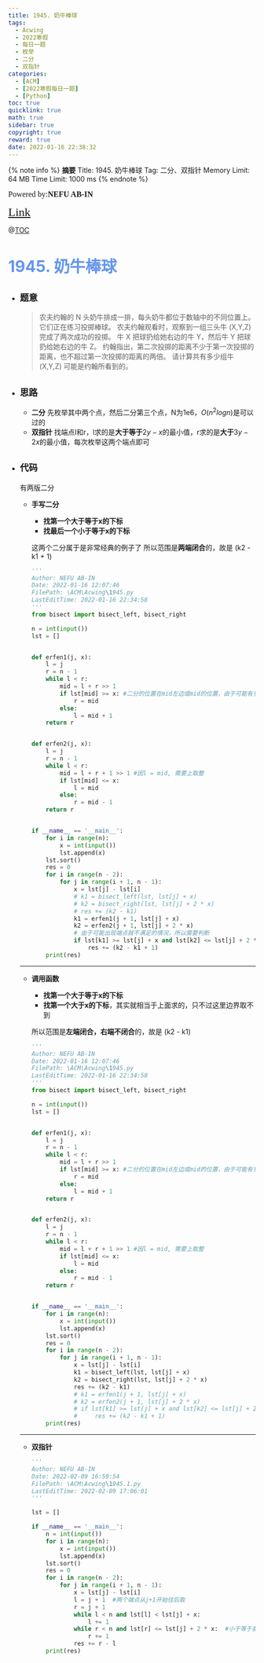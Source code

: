 ```yaml
---
title: 1945. 奶牛棒球
tags:
  - Acwing
  - 2022寒假
  - 每日一题
  - 枚举
  - 二分
  - 双指针
categories:
  - [ACM]
  - [2022寒假每日一题]
  - [Python]
toc: true
quicklink: true
math: true
sidebar: true
copyright: true
reward: true
date: 2022-01-16 22:38:32
---
```



{% note info %}
**摘要**
Title: 1945. 奶牛棒球
Tag: 二分、双指针
Memory Limit: 64 MB
Time Limit: 1000 ms
{% endnote %}
<!-- more -->

<font size=3 face=楷体>Powered by:**NEFU AB-IN**</font>

<font color=#FFA500 size=5 face=楷体>[Link](https://www.acwing.com/problem/content/description/1947/)</font>

@[TOC](文章目录)

# <font color=#6495ED size=6>1945. 奶牛棒球</font>

* ## <font size=4 face=粗体>题意</font>
  >农夫约翰的 N 头奶牛排成一排，每头奶牛都位于数轴中的不同位置上。
  >它们正在练习投掷棒球。
  >农夫约翰观看时，观察到一组三头牛 (X,Y,Z) 完成了两次成功的投掷。
  >牛 X 把球扔给她右边的牛 Y，然后牛 Y 把球扔给她右边的牛 Z。
  >约翰指出，第二次投掷的距离不少于第一次投掷的距离，也不超过第一次投掷的距离的两倍。
  >请计算共有多少组牛 (X,Y,Z) 可能是约翰所看到的。
  

* ## <font size=4 face=粗体>思路</font>

  * **二分**
    先枚举其中两个点，然后二分第三个点，N为1e6，$O(n^2logn)$是可以过的
  * **双指针**
    找端点l和r，l求的是**大于等于**$2y-x$的最小值，r求的是**大于**$3y-2x$的最小值，每次枚举这两个端点即可


* ## <font size=4 face=粗体>代码</font>


  有两版二分

  * **手写二分**
    * **找第一个大于等于x的下标**
    * **找最后一个小于等于x的下标** 
  
    这两个二分属于是非常经典的例子了
    所以范围是**两端闭合**的，故是 (k2 - k1 + 1)
  
    ```python
    '''
    Author: NEFU AB-IN
    Date: 2022-01-16 12:07:46
    FilePath: \ACM\Acwing\1945.py
    LastEditTime: 2022-01-16 22:34:58
    '''
    from bisect import bisect_left, bisect_right

    n = int(input())
    lst = []


    def erfen1(j, x):
        l = j
        r = n - 1
        while l < r:
            mid = l + r >> 1
            if lst[mid] >= x: #二分的位置在mid左边或mid的位置，由于可能有多个，所以r = mid把所有符合的包含进去
                r = mid 
            else:
                l = mid + 1
        return r


    def erfen2(j, x):
        l = j
        r = n - 1
        while l < r:
            mid = l + r + 1 >> 1 #因l = mid, 需要上取整
            if lst[mid] <= x:
                l = mid
            else:
                r = mid - 1
        return r


    if __name__ == '__main__':
        for i in range(n):
            x = int(input())
            lst.append(x)
        lst.sort()
        res = 0
        for i in range(n - 2):
            for j in range(i + 1, n - 1):
                x = lst[j] - lst[i]
                # k1 = bisect_left(lst, lst[j] + x)
                # k2 = bisect_right(lst, lst[j] + 2 * x)
                # res += (k2 - k1)
                k1 = erfen1(j + 1, lst[j] + x)
                k2 = erfen2(j + 1, lst[j] + 2 * x)
                # 由于可能出现端点就不满足的情况，所以需要判断
                if lst[k1] >= lst[j] + x and lst[k2] <= lst[j] + 2 * x:
                    res += (k2 - k1 + 1)
        print(res)
    ```
  ****

  * **调用函数**

    * **找第一个大于等于x的下标**
    * **找第一个大于x的下标**，其实就相当于上面求的，只不过这里边界取不到
  
    所以范围是**左端闭合，右端不闭合**的，故是 (k2 - k1)

    ```python
    '''
    Author: NEFU AB-IN
    Date: 2022-01-16 12:07:46
    FilePath: \ACM\Acwing\1945.py
    LastEditTime: 2022-01-16 22:34:58
    '''
    from bisect import bisect_left, bisect_right

    n = int(input())
    lst = []


    def erfen1(j, x):
        l = j
        r = n - 1
        while l < r:
            mid = l + r >> 1
            if lst[mid] >= x: #二分的位置在mid左边或mid的位置，由于可能有多个，所以r = mid把所有符合的包含进去
                r = mid 
            else:
                l = mid + 1
        return r


    def erfen2(j, x):
        l = j
        r = n - 1
        while l < r:
            mid = l + r + 1 >> 1 #因l = mid, 需要上取整
            if lst[mid] <= x:
                l = mid
            else:
                r = mid - 1
        return r


    if __name__ == '__main__':
        for i in range(n):
            x = int(input())
            lst.append(x)
        lst.sort()
        res = 0
        for i in range(n - 2):
            for j in range(i + 1, n - 1):
                x = lst[j] - lst[i]
                k1 = bisect_left(lst, lst[j] + x)
                k2 = bisect_right(lst, lst[j] + 2 * x)
                res += (k2 - k1)
                # k1 = erfen1(j + 1, lst[j] + x)
                # k2 = erfen2(j + 1, lst[j] + 2 * x)
                # if lst[k1] >= lst[j] + x and lst[k2] <= lst[j] + 2 * x:
                #     res += (k2 - k1 + 1)
        print(res)
    ```

  ****

  * **双指针**
    
    ```python
    '''
    Author: NEFU AB-IN
    Date: 2022-02-09 16:59:54
    FilePath: \ACM\Acwing\1945.1.py
    LastEditTime: 2022-02-09 17:06:01
    '''

    lst = []

    if __name__ == '__main__':
        n = int(input())
        for i in range(n):
            x = int(input())
            lst.append(x)
        lst.sort()
        res = 0
        for i in range(n - 2):
            for j in range(i + 1, n - 1):
                x = lst[j] - lst[i]
                l = j + 1  #两个端点从j+1开始往后取
                r = j + 1
                while l < n and lst[l] < lst[j] + x:
                    l += 1
                while r < n and lst[r] <= lst[j] + 2 * x:  #小于等于就往后走
                    r += 1
                res += r - l
        print(res)
    ```
